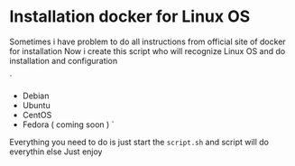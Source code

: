 # Installation docker for Linux OS

Sometimes i have problem to do all instructions from official site of docker for installation
Now i create this script who will recognize Linux OS and do installation and configuration

`
- Debian
- Ubuntu
- CentOS
- Fedora ( coming soon )
`

Everything you need to do is just start the `script.sh` and script will do everythin else
Just enjoy
